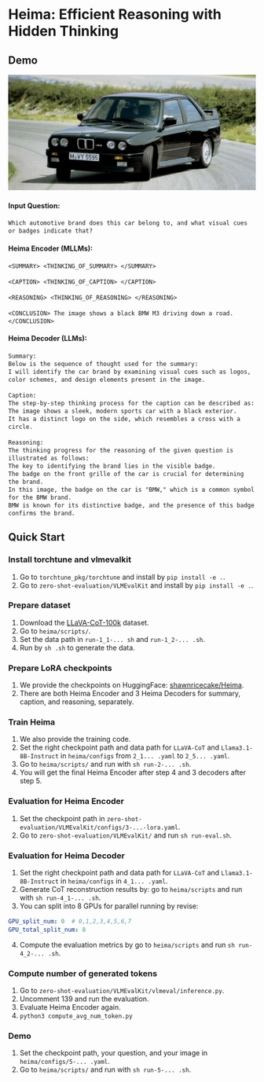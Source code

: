 # Heima: Efficient Reasoning with Hidden Thinking


## Demo
![M3](asserts/1987-BMW-E30-M3.png)

#### Input Question: 
```text
Which automotive brand does this car belong to, and what visual cues or badges indicate that?
```

#### Heima Encoder (MLLMs):
```text
<SUMMARY> <THINKING_OF_SUMMARY> </SUMMARY>

<CAPTION> <THINKING_OF_CAPTION> </CAPTION>

<REASONING> <THINKING_OF_REASONING> </REASONING>

<CONCLUSION> The image shows a black BMW M3 driving down a road. </CONCLUSION>
```

#### Heima Decoder (LLMs):
```text
Summary:
Below is the sequence of thought used for the summary: 
I will identify the car brand by examining visual cues such as logos, 
color schemes, and design elements present in the image.

Caption:
The step-by-step thinking process for the caption can be described as: 
The image shows a sleek, modern sports car with a black exterior. 
It has a distinct logo on the side, which resembles a cross with a circle.

Reasoning:
The thinking progress for the reasoning of the given question is illustrated as follows: 
The key to identifying the brand lies in the visible badge. 
The badge on the front grille of the car is crucial for determining the brand. 
In this image, the badge on the car is "BMW," which is a common symbol for the BMW brand. 
BMW is known for its distinctive badge, and the presence of this badge confirms the brand.
```


## Quick Start

### Install torchtune and vlmevalkit
1. Go to `torchtune_pkg/torchtune` and install by `pip install -e .`.
2. Go to `zero-shot-evaluation/VLMEvalKit` and install by `pip install -e .`.


### Prepare dataset
1. Download the [LLaVA-CoT-100k](https://huggingface.co/datasets/Xkev/LLaVA-CoT-100k) dataset.
2. Go to `heima/scripts/`.
3. Set the data path in `run-1_1-... sh` and `run-1_2-... .sh`.
4. Run by `sh .sh` to generate the data.


### Prepare LoRA checkpoints
1. We provide the checkpoints on HuggingFace: [shawnricecake/Heima](https://huggingface.co/shawnricecake/Heima/tree/main).
2. There are both Heima Encoder and 3 Heima Decoders for summary, caption, and reasoning, separately.


### Train Heima
1. We also provide the training code.
2. Set the right checkpoint path and data path for `LLaVA-CoT` and `Llama3.1-8B-Instruct` in `heima/configs` from `2_1... .yaml` to `2_5... .yaml`.
3. Go to `heima/scripts/` and run with `sh run-2-... .sh`.
4. You will get the final Heima Encoder after step 4 and 3 decoders after step 5.


### Evaluation for Heima Encoder
1. Set the checkpoint path in `zero-shot-evaluation/VLMEvalKit/configs/3-...-lora.yaml`.
2. Go to `zero-shot-evaluation/VLMEvalKit/` and run `sh run-eval.sh`.


### Evaluation for Heima Decoder
1. Set the right checkpoint path and data path for `LLaVA-CoT` and `Llama3.1-8B-Instruct` in `heima/configs` in `4_1... .yaml`.
2. Generate CoT reconstruction results by: go to `heima/scripts` and run with `sh run-4_1-... .sh`.
3. You can split into 8 GPUs for parallel running by revise:
```yaml
GPU_split_num: 0  # 0,1,2,3,4,5,6,7
GPU_total_split_num: 8
```
4. Compute the evaluation metrics by go to `heima/scripts` and run `sh run-4_2-... .sh`.


### Compute number of generated tokens
1. Go to `zero-shot-evaluation/VLMEvalKit/vlmeval/inference.py`.
2. Uncomment 139 and run the evaluation.
3. Evaluate Heima Encoder again.
4. `python3 compute_avg_num_token.py`


### Demo
1. Set the checkpoint path, your question, and your image in `heima/configs/5-... .yaml`.
2. Go to `heima/scripts/` and run with `sh run-5-... .sh`.

